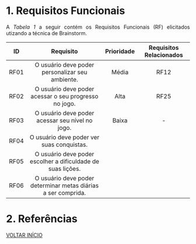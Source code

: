 # 1. Requisitos Funcionais

<p align="justify">A <i>Tabela 1</i> a seguir contém os Requisitos Funcionais (RF) elicitados utizando a técnica de Brainstorm.</p>

| ID   |                                 Requisito                                 | Prioridade | Requisitos Relacionados |
| :--: | :-----------------------------------------------------------------------: | :--------: | :---------: |
| RF01 |              O usuário deve poder personalizar seu ambiente.              |  Média     |    RF12     |
| RF02 |           O usuário deve poder acessar o seu progresso no jogo.           |  Alta      |      RF25   |
| RF03 |              O usuário deve poder acessar seu nível no jogo.              |  Baixa     |     -       |
| RF04 |                 O usuário deve poder ver suas conquistas.                 |            |             |
| RF05 |        O usuário deve poder escolher a dificuldade de suas lições.        |            |             |
| RF06 |       O usuário deve poder determinar metas diárias a ser comprida.       |            |             |

# 2. Referências


<a href="../README.md">VOLTAR INÍCIO</a>
